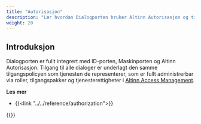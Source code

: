 ```yaml
---
title: "Autorisasjon"
description: "Lær hvordan Dialogporten bruker Altinn Autorisasjon og tilbyr sine egne autorisasjonsmekanismer"
weight: 20
---
```


## Introduksjon

Dialogporten er fullt integrert med ID-porten, Maskinporten og Altinn Autorisasjon. Tilgang til alle dialoger er underlagt den samme tilgangspolicyen som tjenesten de representerer, som er fullt administrerbar via roller, tilgangspakker og tjenesterettigheter i [Altinn Access Management](../../../authorization/what-do-you-get/accessmanagement).

**Les mer**

- {{<link "../../reference/authorization">}}

{{<children />}}
